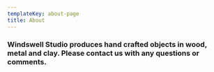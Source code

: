 ```yaml
---
templateKey: about-page
title: About
---
```

### Windswell Studio produces hand crafted objects in wood, metal and clay. Please contact us with any questions or comments.
